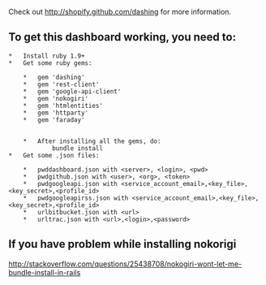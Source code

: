 Check out http://shopify.github.com/dashing for more information.

To get this dashboard working, you need to:
--------------------------------------------
    
    *   Install ruby 1.9+
    *   Get some ruby gems:
        
        *   gem 'dashing'
        *   gem 'rest-client'
        *   gem 'google-api-client'
        *   gem 'nokogiri'
        *   gem 'htmlentities'
        *   gem 'httparty'
        *   gem 'faraday'


        *   After installing all the gems, do:
                bundle install
    *   Get some .json files:
        
        *   pwddashboard.json with <server>, <login>, <pwd>
        *   pwdgithub.json with <user>, <org>, <token>
        *   pwdgoogleapi.json with <service_account_email>,<key_file>,<key_secret>,<profile_id>
        *   pwdgoogleapirss.json with <service_account_email>,<key_file>,<key_secret>,<profile_id>
        *   urlbitbucket.json with <url>
        *   urltrac.json with <url>,<login>,<password>


If you have problem while installing nokorigi
---------------------------------------------

http://stackoverflow.com/questions/25438708/nokogiri-wont-let-me-bundle-install-in-rails

